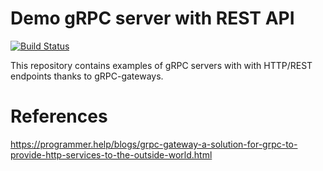 # Demo gRPC server with REST API

[![Build Status](https://travis-ci.org/Gjacquenot/demo_grpc_server_with_rest_api.svg?branch=master)](https://travis-ci.org/Gjacquenot/demo_grpc_server_with_rest_api)

This repository contains examples of gRPC servers with
with HTTP/REST endpoints thanks to gRPC-gateways.

# References

https://programmer.help/blogs/grpc-gateway-a-solution-for-grpc-to-provide-http-services-to-the-outside-world.html

